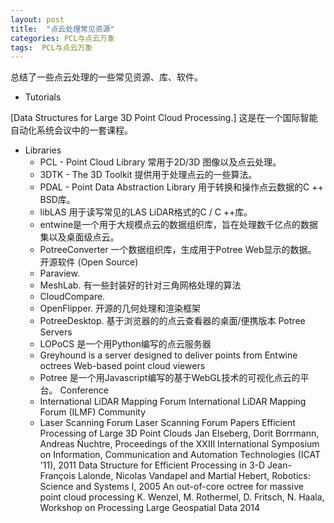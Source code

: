 ```yaml
---
layout: post
title:  "点云处理常见资源"
categories: PCL与点云万象
tags:  PCL与点云万象
---
```



总结了一些点云处理的一些常见资源、库、软件。

- Tutorials

[Data Structures for Large 3D Point Cloud Processing.] 这是在一个国际智能自动化系统会议中的一套课程。



- Libraries
  - PCL - Point Cloud Library  常用于2D/3D 图像以及点云处理。
  - 3DTK - The 3D Toolkit  提供用于处理点云的一些算法。
  - PDAL - Point Data Abstraction Library 用于转换和操作点云数据的C ++ BSD库。
  - libLAS 用于读写常见的LAS LiDAR格式的C / C ++库。
  - entwine是一个用于大规模点云的数据组织库，旨在处理数千亿点的数据集以及桌面级点云。
  - PotreeConverter 一个数据组织库，生成用于Potree Web显示的数据。
  开源软件 (Open Source)
  - Paraview. 
  - MeshLab. 有一些封装好的针对三角网格处理的算法
  - CloudCompare. 
  - OpenFlipper. 开源的几何处理和渲染框架
  - PotreeDesktop. 基于浏览器的的点云查看器的桌面/便携版本 Potree
  Servers
  - LOPoCS 是一个用Python编写的点云服务器
  - Greyhound is a server designed to deliver points from Entwine octrees
  Web-based point cloud viewers
  - Potree 是一个用Javascript编写的基于WebGL技术的可视化点云的平台。
  Conference
  - International LiDAR Mapping Forum International LiDAR Mapping Forum (ILMF)
  Community
  - Laser Scanning Forum Laser Scanning Forum
  Papers
  Efficient Processing of Large 3D Point Clouds Jan Elseberg, Dorit Borrmann, Andreas N̈uchtre, Proceedings of the XXIII International Symposium on Information, Communication and Automation Technologies (ICAT '11), 2011
  Data Structure for Efficient Processing in 3-D Jean-François Lalonde, Nicolas Vandapel and Martial Hebert, Robotics: Science and Systems I, 2005
  An out-of-core octree for massive point cloud processing K. Wenzel, M. Rothermel, D. Fritsch, N. Haala, Workshop on Processing Large Geospatial Data 2014


